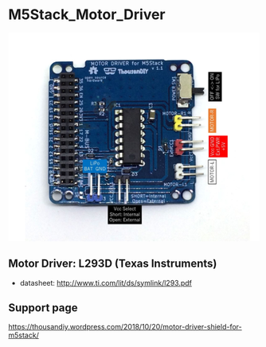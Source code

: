 # M5Stack_Motor_Driver
![PINOUT](Motor_Pinout.jpg)

## Motor Driver: L293D (Texas Instruments)
- datasheet: http://www.ti.com/lit/ds/symlink/l293.pdf

## Support page
https://thousandiy.wordpress.com/2018/10/20/motor-driver-shield-for-m5stack/
